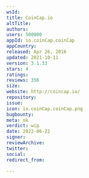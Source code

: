 ```yaml
---
wsId: 
title: CoinCap.io
altTitle: 
authors: 
users: 500000
appId: io.coinCap.coinCap
appCountry: 
released: Apr 26, 2016
updated: 2021-10-11
version: 3.1.33
stars: 4
ratings: 
reviews: 356
size: 
website: http://coincap.io/
repository: 
issue: 
icon: io.coinCap.coinCap.png
bugbounty: 
meta: ok
verdict: wip
date: 2022-06-22
signer: 
reviewArchive: 
twitter: 
social: 
redirect_from: 

---
```


